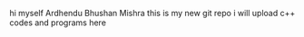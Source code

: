 hi myself Ardhendu Bhushan Mishra 
this is my new git repo i will upload c++ codes and programs here 
